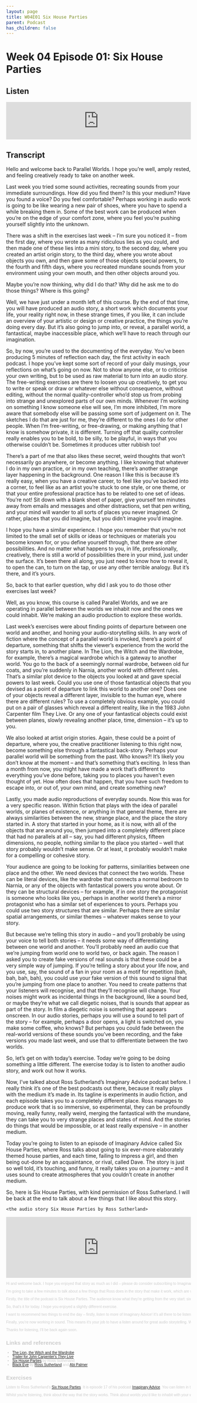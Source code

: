 ```yaml
---
layout: page
title: W04E01 Six House Parties
parent: Podcast
has_children: false
---
```


# Week 04 Episode 01: Six House Parties

## Listen

<iframe src="https://anchor.fm/olliepalmer/embed/episodes/Week-4-Episode-1-Listening-to-Six-House-Parties-by-Ross-Sutherland-edjs1d" height="102px" width="100%" frameborder="0" scrolling="no"></iframe>

## Transcript

Hello and welcome back to Parallel Worlds. I hope you’re well, amply rested, and feeling creatively ready to take on another week.

Last week you tried some sound activities, recreating sounds from your immediate surroundings. How did you find them? Is this your medium? Have you found a voice? Do you feel comfortable? Perhaps working in audio work is going to be like wearing a new pair of shoes, where you have to spend a while breaking them in. Some of the best work can be produced when you’re on the edge of your comfort zone, where you feel you’re pushing yourself slightly into the unknown.

There was a shift in the exercises last week – I’m sure you noticed it – from the first day, where you wrote as many ridiculous lies as you could, and then made one of these lies into a mini story, to the second day, where you created an artist origin story, to the third day, where you wrote about objects you own, and then gave some of those objects special powers, to the fourth and fifth days, where you recreated mundane sounds from your environment using your own mouth, and then other objects around you.

Maybe you’re now thinking, why did I do that? Why did he ask me to do those things? Where is this going?

Well, we have just under a month left of this course. By the end of that time, you will have produced an audio story, a short work which documents your life, your reality right now, in these strange times, if you like, it can include an overview of your artistic or design or creative practice, the things you’re doing every day. But it’s also going to jump into, or reveal, a parallel world, a fantastical, maybe inaccessible place, which we’ll have to reach through our imagination.

So, by now, you’re used to the documenting of the everyday. You’ve been producing 5 minutes of reflection each day, the first activity in each podcast. I hope you’ve kept some sort of record of your daily musings, your reflections on what’s going on now. Not to show anyone else, or to criticise your own writing, but to be used as raw material to turn into an audio story. The free-writing exercises are there to loosen you up creatively, to get you to write or speak or draw or whatever else without consequence, without editing, without the normal quality-controller who’d stop us from probing into strange and unexplored parts of our own minds. Whenever I’m working on something I know someone else will see, I’m more inhibited, I’m more aware that somebody else will be passing some sort of judgement on it. The sketches I do that are just for me, they’re different to the ones I do for other people. When I’m free-writing, or free-drawing, or making anything that I know is somehow private, it is different. Turning off that quality controller really enables you to be bold, to be silly, to be playful, in ways that you otherwise couldn’t be. Sometimes it produces utter rubbish too!

There’s a part of me that also likes these secret, weird thoughts that won’t necessarily go anywhere, or become anything. I like knowing that whatever I do in my own practice, or in my own teaching, there’s another strange layer happening in the background. One reason I like this is because it’s really easy, when you have a creative career, to feel like you’ve backed into a corner, to feel like as an artist you’re stuck to one style, or one theme, or that your entire professional practice has to be related to one set of ideas. You’re not! Sit down with a blank sheet of paper, give yourself ten minutes away from emails and messages and other distractions, set that pen writing, and your mind will wander to all sorts of places you never imagined. Or rather, places that you did imagine, but you didn’t imagine you’d imagine.

I hope you have a similar experience. I hope you remember that you’re not limited to the small set of skills or ideas or techniques or materials you become known for, or you define yourself through, that there are other possibilities. And no matter what happens to you, in life, professionally, creatively, there is still a world of possibilities there in your mind, just under the surface. It’s been there all along, you just need to know how to reveal it, to open the can, to turn on the tap, or use any other terrible analogy. But it’s there, and it’s yours.

So, back to that earlier question, why did I ask you to do those other exercises last week?

Well, as you know, this course is called Parallel Worlds, and we are operating in parallel between the worlds we inhabit now and the ones we could inhabit. We’re making an audio production to explore these worlds.

Last week’s exercises were about finding points of departure between one world and another, and honing your audio-storytelling skills. In any work of fiction where the concept of a parallel world is invoked, there’s a point of departure, something that shifts the viewer’s experience from the world the story starts in, to another plane. In The Lion, the Witch and the Wardrobe, for example, there’s a magical wardrobe which is a gateway to another world. You go to the back of a seemingly normal wardrobe, between old fur coats, and you’re suddenly in Narnia, another world with different rules. That’s a similar plot device to the objects you looked at and gave special powers to last week. Could you use one of those fantastical objects that you devised as a point of departure to link this world to another one? Does one of your objects reveal a different layer, invisible to the human eye, where there are different rules? To use a completely obvious example, you could put on a pair of glasses which reveal a different reality, like in the 1983 John Carpenter film They Live. Or any one of your fantastical objects could exist between planes, slowly revealing another place, time, dimension – it’s up to you.

We also looked at artist origin stories. Again, these could be a point of departure, where you, the creative practitioner listening to this right now, become something else through a fantastical back-story. Perhaps your parallel world will be something from the past. Who knows?! It’s likely you don’t know at the moment – and that’s something that’s exciting. In less than a month from now, you might have made a work that’s different to everything you’ve done before, taking you to places you haven’t even thought of yet. How often does that happen, that you have such freedom to escape into, or out of, your own mind, and create something new?

Lastly, you made audio reproductions of everyday sounds. Now this was for a very specific reason. Within fiction that plays with the idea of parallel worlds, or planes of existence, or anything in that general theme, there are always similarities between the new, strange place, and the place the story started in. A story that started in your home, as it is now, with all of the objects that are around you, then jumped into a completely different place that had no parallels at all – say, you had different physics, fifteen dimensions, no people, nothing similar to the place you started – well that story probably wouldn’t make sense. Or at least, it probably wouldn’t make for a compelling or cohesive story.

Your audience are going to be looking for patterns, similarities between one place and the other. We need devices that connect the two worlds. These can be literal devices, like the wardrobe that connects a normal bedroom to Narnia, or any of the objects with fantastical powers you wrote about. Or they can be structural devices – for example, if in one story the protagonist is someone who looks like you, perhaps in another world there’s a mirror protagonist who has a similar set of experiences to yours. Perhaps you could use two story structures that are similar. Perhaps there are similar spatial arrangements, or similar themes – whatever makes sense to your story.

But because we’re telling this story in audio – and you’ll probably be using your voice to tell both stories – it needs some way of differentiating between one world and another. You’ll probably need an audio cue that we’re jumping from world one to world two, or back again. The reason I asked you to create fake versions of real sounds is that these could be a very simple way of jumping. If you’re telling a story about your life now, and you use, say, the sound of a fan in your room as a motif for repetition (bah, bah, bah, bah), you could use your fake version of this sound to signal that you’re jumping from one place to another. You need to create patterns that your listeners will recognise, and that they’ll recognise will change. Your noises might work as incidental things in the background, like a sound bed, or maybe they’re what we call diegetic noises, that is sounds that appear as part of the story. In film a diegetic noise is something that appears onscreen. In our audio stories, perhaps you will use a sound to tell part of the story – for example, perhaps a door opens, a light is switched on, you make some coffee, who knows? But perhaps you could fade between the real-world versions of these sounds you’ve been recording, and the fake versions you made last week, and use that to differentiate between the two worlds.

So, let’s get on with today’s exercise. Today we’re going to be doing something a little different. The exercise today is to listen to another audio story, and work out how it works.

Now, I’ve talked about Ross Sutherland’s Imaginary Advice podcast before. I really think it’s one of the best podcasts out there, because it really plays with the medium it’s made in. Its tagline is experiments in audio fiction, and each episode takes you to a completely different place. Ross manages to produce work that is so immersive, so experimental, they can be profoundly moving, really funny, really weird, merging the fantastical with the mundane, they can take you to very strange places and states of mind. And the stories do things that would be impossible, or at least really expensive – in another medium.

Today you’re going to listen to an episode of Imaginary Advice called Six House Parties, where Ross talks about going to six ever-more elaborately themed house parties, and each time, failing to impress a girl, and then being out-done by an acquaintance, or rival, called Dave. The story is just so well told, it’s touching, and funny, it really takes you on a journey – and it uses sound to create atmospheres that you couldn’t create in another medium.

So, here is Six House Parties, with kind permission of Ross Sutherland. I will be back at the end to talk about a few things that I like about this story.

```
<the audio story Six House Parties by Ross Sutherland>
```

<iframe width="100%" height="166" scrolling="no" frameborder="no" allow="autoplay" src="https://w.soundcloud.com/player/?url=https%3A//api.soundcloud.com/tracks/219788959&color=%23fc1268&auto_play=false&hide_related=false&show_comments=true&show_user=true&show_reposts=false&show_teaser=true"></iframe><div style="font-size: 10px; color: #cccccc;line-break: anywhere;word-break: normal;overflow: hidden;white-space: nowrap;text-overflow: ellipsis; font-family: Interstate,Lucida Grande,Lucida Sans Unicode,Lucida Sans,Garuda,Verdana,Tahoma,sans-serif;font-weight: 100;"></iframe>


Hi and welcome back. I hope you enjoyed that story as much as I did – please do consider subscribing to Imaginary Advice, it’s a great podcast with a whole new world every month.

I’m going to take a few minutes to talk about a few things that Ross does in the story that make it work, which are worth considering when you’re writing your own audio story.

Firstly, the title of the podcast is Six House Parties. The audience know what they’re getting from the very start: six stories. Each story is a different house party. Plain and simple.
At the beginning of each party, Ross announces ‘party one’ ‘party two’ and so on, and then the theme of the party. So, built in to the structure of the stories, there’s a form of signposting, of letting the audience know where they are. You’re at story three, welcome to story four, and so on. It’s like chapter headings in a book, but because it’s delivered in the same factual way each time, with a DJ scratching noise to jump between each party, you get used to the structure, you know what to expect. This is something worth thinking about in your own work – how do you help the audience know where they are, without ruining the story itself?
Another thing that works well is that the story builds up, from something simple and relatable – a simple toga-themed house party – to ever-more elaborate and obscure ideas. If the story had started with the themes of party four or five at the start, it wouldn’t have made any sense. It holds together because it builds and builds, it uses patterns and repetition.
Then, let’s talk about the sound itself. Six House Paries uses sound in a way that’s completely appropriate to the story. The fact that the story is about parties means the audio vocabulary is also party-related. Each party – which is really a mini-story – has a sound bed of different music, and the transition noise between each one is a DJ scratching noise, the sound of a record deck being abruptly stopped. In other words, the sound does a lot of the storytelling for us. The music builds each time, from a muted drum to a louder, more full electronic soundtrack. But each time, the music throws us straight into an atmosphere, and builds and builds and builds. Music can often be distracting, but in this story, it masterfully creates a different atmosphere, a different mood. I don’t know about you, but I feel like I’ve been to all of those parties, the audio took me through a set of worlds I’ve already inhabited.
And finally, at the end of the final story, the climax is superb. The pacing of the reading, the reverb on the weird ethereal soundtrack, it creates exactly the atmosphere needed to tell this story. The first time I heard it I was blown away, I couldn’t believe so much depth, so much immersion, could come from my cheap earphones. The sheer audacity of portraying everything in an audio work – incredible. But the way that the sound complimented the absurd idea is just great.

So, that’s it for today. I hope you enjoyed a slightly different exercise.

I want to recommend two things to end the day – firstly, listen to more of Imaginary Advice! It’s all there to be listened to for free, all you need to do is hit the subscribe button in your podcast app. If you’re after a good hour of story, listen to number 67, Black Eye, featuring Abi Palmer. Again, the audio production is superb, it has one of the best ways of exploring a black hole I could imagine. Plus Abi is actually going to be our guest on the podcast in a couple of weeks’ time.

Finally, you’re now working in sound. This means it’s your job to have a listen around for great audio storytelling. What a great job! Become a magpie, picking up interesting ways to structure and tell stories, to use audio, to make points, to build worlds. There’s a list of recommended podcasts on the Parallel Worlds website, but there are many many more I’ve never heard of. If there’s one you particularly love, leave the show a voicemail!

Thanks for listening, I’ll be back again soon.

## Links and references

- [The Lion, the Witch and the Wardrobe](https://en.wikipedia.org/wiki/The_Lion,_the_Witch_and_the_Wardrobe)
- [Trailer for John Carpenter's _They Live_](https://www.youtube.com/watch?v=jTK8eff1Zsk)
- [Six House Parties](https://soundcloud.com/ross-sutherland/17-six-house-parties) by Ross Sutherland
- [Black Eye](https://soundcloud.com/ross-sutherland/67-black-eye-w-abi-palmer) by [Ross Sutherland](https://www.imaginaryadvice.com) and [Abi Palmer](http://abipalmer.com)



## Exercises

Listen to Ross Sutherland’s [Six House Parties](https://soundcloud.com/ross-sutherland/17-six-house-parties). It is episode 17 of his podcast [Imaginary Advice](https://www.imaginaryadvice.com/). You can listen in this Parallel Worlds podcast episode – but I really recommend you subscribe to [Imaginary Advice](https://www.imaginaryadvice.com/)!

Whilst you're listening, think about the way that the story works. Think about worlds you’d like to inhabit with your work. Think about audio production, how to create atmospheres, how these ones enhance rather than overwhelm the story. Think about themes you’d like to explore in your own audio stories. But mostly, enjoy.
